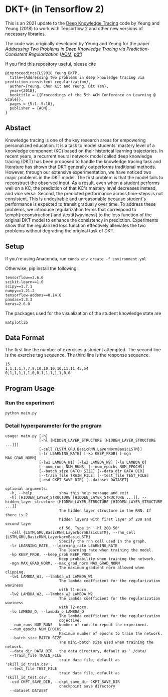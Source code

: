 # DKT+ (in Tensorflow 2)
This is an 2021 update to the [Deep Knowledge Tracing](https://github.com/ckyeungac/deep-knowledge-tracing-plus) code by Yeung and Yeung (2018) to work with Tensorflow 2 and other new versions of necessary libraries. 

The code was originally developed by Yeung and Yeung for the paper *Addressing Two Problems in Deep Knowledge Tracing via Prediction-Consistent Regularization* ([ACM](https://dl.acm.org/citation.cfm?id=3231647), [pdf](https://arxiv.org/pdf/1806.02180.pdf))

If you find this repository useful, please cite
```
@inproceedings{LS2018_Yeung_DKTP,
  title={Addressing two problems in deep knowledge tracing via prediction-consistent regularization},
  author={Yeung, Chun Kit and Yeung, Dit Yan},
  year={2018},
  booktitle = {{Proceedings of the 5th ACM Conference on Learning @ Scale}},
  pages = {5:1--5:10},
  publisher = {ACM},
}
```

## Abstact
Knowledge tracing is one of the key research areas for empowering personalized education. It is a task to model students' mastery level of a knowledge component (KC) based on their historical learning trajectories. In recent years, a recurrent neural network model called deep knowledge tracing (DKT) has been proposed to handle the knowledge tracing task and literature has shown that DKT generally outperforms traditional methods. However, through our extensive experimentation, we have noticed two major problems in the DKT model. The first problem is that the model fails to reconstruct the observed input. As a result, even when a student performs well on a KC, the prediction of that KC's mastery level decreases instead, and vice versa. Second, the predicted performance across time-steps is not consistent. This is undesirable and unreasonable because student's performance is expected to transit gradually over time. To address these problems, we introduce regularization terms that correspond to \emph{reconstruction} and \textit{waviness} to the loss function of the original DKT model to enhance the consistency in prediction. Experiments show that the regularized loss function effectively alleviates the two problems without degrading the original task of DKT.

## Setup
If you're using Anaconda, run `conda env create -f environment.yml`

Otherwise, pip install the following:
```
tensorflow==2.6.0
scikit-learn==1.0
scipy==1.7.1
numpy==1.21.2
tensorflow-addons==0.14.0
pandas=1.3.3
keras=2.6.0
```

The packages used for the visualization of the student knowledge state are
```
matplotlib
```

## Data Format
The first line the number of exercises a student attempted. The second line is the exercise tag sequence. The third line is the response sequence.
```
15
1,1,1,1,7,7,9,10,10,10,10,11,11,45,54
0,1,1,1,1,1,0,0,1,1,1,1,1,0,0
```

## Program Usage
### Run the experiment
```
python main.py
```

### Detail hyperparameter for the program
```
usage: main.py [-h]
               [-hl [HIDDEN_LAYER_STRUCTURE [HIDDEN_LAYER_STRUCTURE ...]]]
               [-cell {LSTM,GRU,BasicRNN,LayerNormBasicLSTM}]
               [-lr LEARNING_RATE] [-kp KEEP_PROB] [-mgn MAX_GRAD_NORM]
               [-lw1 LAMBDA_W1] [-lw2 LAMBDA_W2] [-lo LAMBDA_O]
               [--num_runs NUM_RUNS] [--num_epochs NUM_EPOCHS]
               [--batch_size BATCH_SIZE] [--data_dir DATA_DIR]
               [--train_file TRAIN_FILE] [--test_file TEST_FILE]
               [-csd CKPT_SAVE_DIR] [--dataset DATASET]

optional arguments:
  -h, --help            show this help message and exit
  -hl [HIDDEN_LAYER_STRUCTURE [HIDDEN_LAYER_STRUCTURE ...]], --hidden_layer_structure [HIDDEN_LAYER_STRUCTURE [HIDDEN_LAYER_STRUCTURE ...]]
                        The hidden layer structure in the RNN. If there is 2
                        hidden layers with first layer of 200 and second layer
                        of 50. Type in '-hl 200 50'
  -cell {LSTM,GRU,BasicRNN,LayerNormBasicLSTM}, --rnn_cell {LSTM,GRU,BasicRNN,LayerNormBasicLSTM}
                        Specify the rnn cell used in the graph.
  -lr LEARNING_RATE, --learning_rate LEARNING_RATE
                        The learning rate when training the model.
  -kp KEEP_PROB, --keep_prob KEEP_PROB
                        Keep probability when training the network.
  -mgn MAX_GRAD_NORM, --max_grad_norm MAX_GRAD_NORM
                        The maximum gradient norm allowed when clipping.
  -lw1 LAMBDA_W1, --lambda_w1 LAMBDA_W1
                        The lambda coefficient for the regularization waviness
                        with l1-norm.
  -lw2 LAMBDA_W2, --lambda_w2 LAMBDA_W2
                        The lambda coefficient for the regularization waviness
                        with l2-norm.
  -lo LAMBDA_O, --lambda_o LAMBDA_O
                        The lambda coefficient for the regularization
                        objective.
  --num_runs NUM_RUNS   Number of runs to repeat the experiment.
  --num_epochs NUM_EPOCHS
                        Maximum number of epochs to train the network.
  --batch_size BATCH_SIZE
                        The mini-batch size used when training the network.
  --data_dir DATA_DIR   the data directory, default as './data/
  --train_file TRAIN_FILE
                        train data file, default as 'skill_id_train.csv'.
  --test_file TEST_FILE
                        train data file, default as 'skill_id_test.csv'.
  -csd CKPT_SAVE_DIR, --ckpt_save_dir CKPT_SAVE_DIR
                        checkpoint save directory
  --dataset DATASET
```
